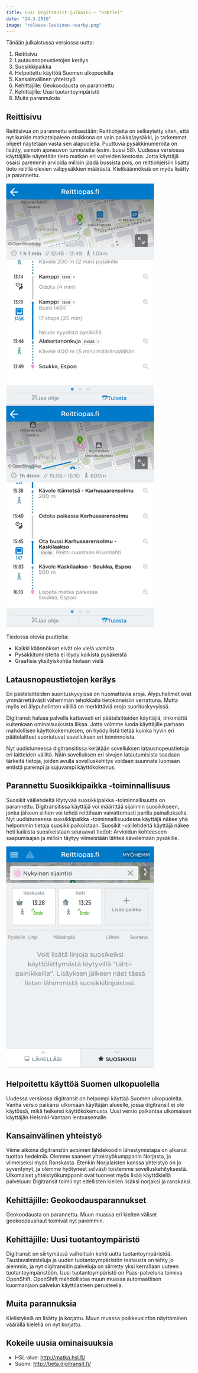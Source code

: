 ```yaml
---
title: Uusi Digitransit-julkaisu – "Gabriel"
date: "24.3.2016"
image: "release-leskinen-nearby.png"
---
```


Tänään julkaistussa versiossa uutta:

1. Reittisivu
2. Lautausnopeustietojen keräys
3. Suosikkipaikka
4. Helpoitettu käyttöä Suomen ulkopuolella
5. Kansainvälinen yhteistyö
6. Kehittäjille: Geokoodausta on parannettu
7. Kehittäjille: Uusi tuotantoympäristö
8. Muita parannuksia

## Reittisivu
Reittisivua on parannettu entisestään:
Reittiohjeita on selkeytetty siten,
että nyt kunkin matkataipaleen otsikkona on vain paikka/pysäkki,
ja tarkemmat ohjeet näytetään vasta sen alapuolella.
Puuttuvia pysäkkinumeroita on lisätty, samoin ajoneuvon tunnisteita (esim. bussi 58).
Uudessa versiossa käyttäjälle näytetään tieto matkan eri vaiheiden kestosta.
Jotta käyttäjä osaisi paremmin arvioida milloin jäädä bussista pois,
on reittiohjeisiin lisätty tieto reitillä olevien välipysäkkien määrästä.
Kielikäännöksiä on myös lisätty ja parannettu.

![Uusi reittisivu](release-gabriel-itinerary-page-new.png "Uusi reittisivu")
![Vanha reittisivu](release-gabriel-itinerary-page-old.png "Vanha reittisivu")

Tiedossa olevia puutteita:
- Kaikki käännökset eivät ole vielä valmiita
- Pysäkkitunnisteita ei löydy kaikista pysäkeistä
- Graafisia yksityiskohtia hiotaan vielä

## Latausnopeustietojen keräys
Eri päätelaitteiden suorituskyvyissä on huomattavia eroja.
Älypuhelimet ovat ymmärrettävästi vähemmän tehokkaita tietokoneisiin verrattuna.
Mutta myös eri älypuhelinten välillä on merkittäviä eroja suorituskyvyissä.

Digitransit haluaa palvella kattavasti eri päätelaitteiden käyttäjiä, tinkimättä kuitenkaan
ominaisuuksista liikaa. Jotta voimme luoda käyttäjille parhaan mahdollisen käyttökokemuksen,
on hyödyllistä tietää kuinka hyvin eri päätelaitteet suoriutuvat sovelluksen eri toiminnoista.

Nyt uudistuneessa digitransitissa kerätään sovelluksen latausnopeustietoja eri laitteiden väliltä.
Näin sovelluksen eri sivujen latautumisista saadaan tärkeitä tietoja, joiden avulla sovelluskehitys
voidaan suunnata luomaan entistä parempi ja sujuvampi käyttökokemus.

## Parannettu Suosikkipaikka -toiminnallisuus
Suosikit välilehdeltä löytyvää suosikkipaikka -toiminnallisuutta on parannettu.
Digitransitissa käyttäjä voi määrittää sijainnin suosikikseen, jonka jälkeen
siihen voi tehdä reittihaun vaivattomasti parilla painalluksella. Nyt uudistuneessa
suosikkipaikka -toiminnallisuudessa käyttäjä näkee yhä helpommin tietoja suosikkipaikoistaan.
Suosikit -välilehdeltä käyttäjä näkee heti kaikista suosikeistaan seuraavat tiedot:
Arvioidun kohteeseen saapumisajan ja milloin täytyy viimeistään lähteä kävelemään pysäkille.

![Uusi Suosikkipaikka](release-gabriel-favourite.png "Uusi Suosikkipaikka")

## Helpoitettu käyttöä Suomen ulkopuolella

Uudessa versiossa digitransit on helpompi käyttää Suomen ulkopuolelta. Vanha versio
paikansi ulkomaan käyttäjän alueelle, jossa digitransit ei ole käytössä, mikä heikensi käyttökokemusta.
Uusi versio paikantaa ulkomaisen käyttäjän Helsinki-Vantaan lentoasemalle.

## Kansainvälinen yhteistyö

Viime aikoina digitransitin avoimen lähdekoodin lähestymistapa on alkanut tuottaa hedelmiä. Olemme saaneet
yhteistyökumppanin Norjasta, ja viimeiseksi myös Ranskasta. Etenkin Norjalaisten kanssa yhteistyö on jo
syventynyt, ja olemme hyötyneet selvästi toistemme sovelluskehityksestä.
Ulkomaiset yhteistyökumppanit ovat tuoneet myös lisää käyttökieliä palveluun:
Digitransit toimii nyt edellisten kielien lisäksi norjaksi ja ranskaksi.

## Kehittäjille: Geokoodausparannukset
Geokoodausta on parannettu. Muun muassa eri kielten väliset geokoodaushaut toimivat nyt paremmin.

## Kehittäjille: Uusi tuotantoympäristö
Digitransit on siirtymässä vaiheittain kohti uutta tuotantoympäristöä. Taustavalmisteluja ja uuden
tuotantoympäristön testausta on tehty jo aiemmin, ja nyt digitransitin palveluja on siirretty yksi
kerrallaan uuteen tuotantoympäristöön. Uusi tuotantoympäristö on Paas-palveluna toimiva OpenShift.
OpenShift mahdollistaa muun muassa automaattisen kuormanjaon palvelun käyttöasteen perusteella.

## Muita parannuksia
Kielistyksiä on lisätty ja korjattu. Muun muassa poikkeusinfon näyttäminen väärällä kielellä on nyt korjattu.

## Kokeile uusia ominaisuuksia
- HSL-alue: http://matka.hsl.fi/
- Suomi: http://beta.digitransit.fi/

